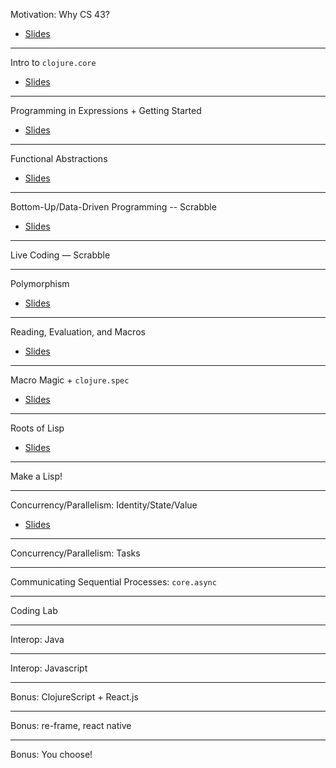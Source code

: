 Motivation: Why CS 43?
- [Slides](/lectures?n=1)

---

Intro to `clojure.core`
- [Slides](/lectures?n=2)

---

Programming in Expressions + Getting Started
- [Slides](/lectures?n=3)

---

Functional Abstractions
- [Slides](/lectures?n=4)

---

Bottom-Up/Data-Driven Programming -- Scrabble
- [Slides](/lectures?n=5)

---

Live Coding &mdash; Scrabble


---

Polymorphism
- [Slides](/lectures?n=7)

---

Reading, Evaluation, and Macros
- [Slides](/lectures?n=8)

---

Macro Magic + `clojure.spec`
- [Slides](/lectures?n=9)

---

Roots of Lisp
- [Slides](/lectures?n=10)

---

Make a Lisp!

---

Concurrency/Parallelism: Identity/State/Value
- [Slides](/lectures?n=11)

---

Concurrency/Parallelism: Tasks

---

Communicating Sequential Processes: `core.async`

---

Coding Lab

---

Interop: Java

---

Interop: Javascript

---

Bonus: ClojureScript + React.js

---

Bonus: re-frame, react native

---

Bonus: You choose!
